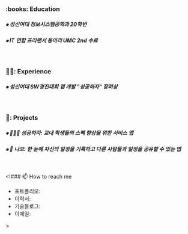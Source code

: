 <!-- 교육사항 시작 -->
<div>
  <h3><b> :books: Education </b></h3>
  <h5> ⦁ 성신여대 정보시스템공학과 20학번 </h5>
  <h5> ⦁ IT 연합 프리랜서 동아리 UMC 2nd 수료 </h5>
</div>
  </br>
<!-- 교육사항 끝 -->
<!-- 교육사항 시작 -->
<div>
  <h3><b> 🙋‍♀️: Experience </b></h3>
  <h5> ⦁ 성신여대 SW경진대회 앱 개발 "성공하자" 장려상 </h5>
</div>
  </br>

<!-- 교육사항 끝 -->
<!-- 교육사항 시작 -->
<div>
  <h3><b> 🌱: Projects </b></h3>
  <h5> ⦁ 🧑‍🤝‍🧑 성공하자: 교내 학생들의 스펙 향상을 위한 서비스 앱 </h5>
  <h5> ⦁ 📆 나모: 한 눈에 자신의 일정을 기록하고 다른 사람들과 일정을 공유할 수 있는 앱 </h5>
</div>
  </br>

<!-- 교육사항 끝 -->

<!-- 연락처 시작 -->
<!### 📫 How to reach me
- 포트폴리오:
- 이력서: 
- 기술블로그: 
- 이메일: 
<!-- 연락처 끝 -->>



